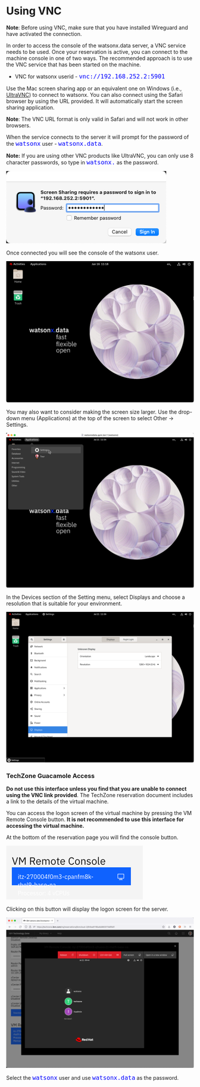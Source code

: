 # Using VNC 

**Note**: Before using VNC, make sure that you have installed Wireguard and have activated the connection.

In order to access the console of the watsonx.data server, a VNC service needs to be used. Once your reservation is active, you can connect to the machine console in one of two ways. The recommended approach is to use the VNC service that has been started on the machine. 

   * VNC for watsonx userid - <code style="color:blue;font-size:medium;">vnc://192.168.252.2:5901</code>

Use the Mac screen sharing app or an equivalent one on Windows (i.e., <a href="https://www.uvnc.com/downloads/ultravnc.html" target="_blank">UltraVNC</a>) to connect to watsonx. You can also connect using the Safari browser by using the URL provided. It will automatically start the screen sharing application.

**Note**: The VNC URL format is only valid in Safari and will not work in other browsers.
 
When the service connects to the server it will prompt for the password of the <code style="color:blue;font-size:medium;">watsonx</code> user - <code style="color:blue;font-size:medium;">watsonx.data</code>.

**Note:** If you are using other VNC products like UltraVNC, you can only use 8 character passwords, so type in <code style="color:blue;font-size:medium;">watsonx.</code> as the password.

![Browser](wxd-images/vnc-password.png)
 
Once connected you will see the console of the watsonx user.

![Browser](wxd-images/vnc-console.png)

You may also want to consider making the screen size larger. Use the drop-down menu (Applications) at the top of the screen to select Other -> Settings. 

![Browser](wxd-images/vnc-settings.png)

In the Devices section of the Setting menu, select Displays and choose a resolution that is suitable for your environment.

![Browser](wxd-images/wxd-resolution.png)

### TechZone Guacamole Access
**Do not use this interface unless you find that you are unable to connect using the VNC link provided**. The TechZone reservation document includes a link to the details of the virtual machine.

You can access the logon screen of the virtual machine by pressing the VM Remote Console button. **It is not recommended to use this interface for accessing the virtual machine.**

At the bottom of the reservation page you will find the console button.

![Browser](wxd-images/techzone-console.png)

Clicking on this button will display the logon screen for the server.

![Browser](wxd-images/techzone-guacamole.png)

Select the <code style="color:blue;font-size:medium;">watsonx</code> user and use <code style="color:blue;font-size:medium;">watsonx.data</code> as the password.